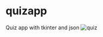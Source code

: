 # quizapp
Quiz app with tkinter and json 
![quiz](https://user-images.githubusercontent.com/46812189/97832748-99efdc00-1cf9-11eb-848d-529646ca8f15.png)
